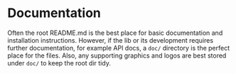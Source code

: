 # Documentation

Often the root README.md is the best place for basic documentation and installation instructions. However, if the lib or its development requires further documentation, for example API docs, a `doc/` directory is the perfect place for the files. Also, any supporting graphics and logos are best stored under `doc/` to keep the root dir tidy.
